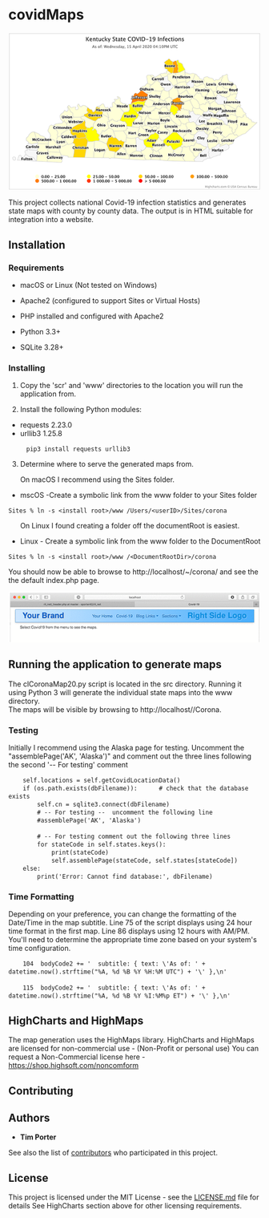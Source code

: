 # covidMaps
![](statemap600.png)

This project collects national Covid-19 infection statistics and generates state maps with county by county data.  The output is in HTML suitable for integration into a website.

## Installation
### Requirements
  * macOS or Linux (Not tested on Windows)
  
  * Apache2 (configured to support Sites or Virtual Hosts)
  * PHP installed and configured with Apache2
  * Python 3.3+
  * SQLite 3.28+

### 

### Installing

1. Copy the 'scr' and 'www' directories to the location you will run the application from. 

2. Install the following Python modules:
  * requests 2.23.0
  * urllib3 1.25.8

```
     pip3 install requests urllib3
```

3. Determine where to serve the generated maps from.  

&nbsp;&nbsp;&nbsp;&nbsp;&nbsp;&nbsp;On macOS I recommend using the Sites folder.
  * mscOS -Create a symbolic link from the www folder to your Sites folder
```
Sites % ln -s <install root>/www /Users/<userID>/Sites/corona
```

&nbsp;&nbsp;&nbsp;&nbsp;&nbsp;&nbsp;On Linux I found creating a folder off the documentRoot is easiest.
  * Linux - Create a symbolic link from the www folder to the DocumentRoot
```
Sites % ln -s <install root>/www /<DocumentRootDir>/corona
```
You should now be able to browse to http://localhost/~<userID>/corona/ and see the the default index.php page.

![](test600.gif)

## Running the application to generate maps

The clCoronaMap20.py script is located in the src directory.  Running it using Python 3 will generate the individual state maps into the www directory.  
The maps will be visible by browsing to  http://localhost/<userID>/Corona. 

### Testing

Initially I recommend using the Alaska page for testing.  Uncomment the "assemblePage('AK', 'Alaska')" and comment out the three lines following the second '-- For testing' comment
```
    self.locations = self.getCovidLocationData()
    if (os.path.exists(dbFilename)):      # check that the database exists
        self.cn = sqlite3.connect(dbFilename)
        # -- For testing --  uncomment the following line
        #assemblePage('AK', 'Alaska')

        # -- For testing comment out the following three lines
        for stateCode in self.states.keys():
            print(stateCode)
            self.assemblePage(stateCode, self.states[stateCode])
    else:
        print('Error: Cannot find database:', dbFilename)

```

### Time Formatting

Depending on your preference, you can change the formatting of the Date/Time in the map subtitle.  Line 75 of the script displays using 24 hour time format in the first map.  Line 86 displays using 12 hours with AM/PM.  You'll need to determine the appropriate time zone based on your system's time configuration.

```
	104  bodyCode2 += '  subtitle: { text: \'As of: ' + datetime.now().strftime("%A, %d %B %Y %H:%M UTC") + '\' },\n'

	115  bodyCode2 += '  subtitle: { text: \'As of: ' + datetime.now().strftime("%A, %d %B %Y %I:%M%p ET") + '\' },\n'

```

## HighCharts and HighMaps

The map generation uses the HighMaps library.  HighCharts and HighMaps are licensed for non-commercial use - (Non-Profit or personal use)
You can request a Non-Commercial license here - <https://shop.highsoft.com/noncomform>


## Contributing

## Authors

* **Tim Porter** 

See also the list of [contributors](https://github.com/your/project/contributors) who participated in this project.

## License

This project is licensed under the MIT License - see the [LICENSE.md](LICENSE.md) file for details
See HighCharts section above for other licensing requirements.

